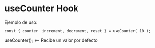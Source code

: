 # useCounter Hook

Ejemplo de uso:
```
const { counter, increment, decrement, reset } = useCounter( 10 );
```

useCounter(); <-- Recibe un valor por defecto